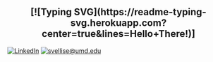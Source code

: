 
<h2  align="center">
[![Typing SVG](https://readme-typing-svg.herokuapp.com?center=true&lines=Hello+There!)]
</h2>




[![LinkedIn](https://img.shields.io/static/v1?label=LinkedIn&message=%20&color=orange&logo=LinkedIn&style=flat-square&logoColor=white)](https://www.linkedin.com/in/sri-sai-charan-v-4627ba173/)
[![svellise@umd.edu](https://img.shields.io/static/v1?label=svellise@umd.edu&message=%20&color=red&logo=gmail&style=flat-square&logoColor=white)](mailto:svellise@umd.edu)

